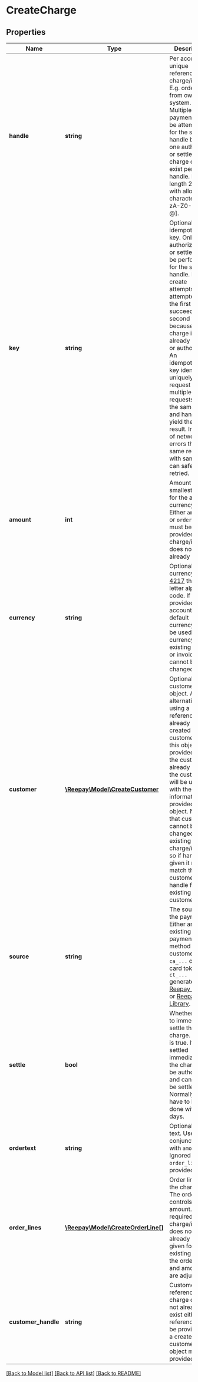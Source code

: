 # CreateCharge

## Properties
Name | Type | Description | Notes
------------ | ------------- | ------------- | -------------
**handle** | **string** | Per account unique reference to charge/invoice. E.g. order id from own system. Multiple payments can be attempted for the same handle but only one authorized or settled charge can exist per handle. Max length 255 with allowable characters [a-zA-Z0-9_.-@]. |
**key** | **string** | Optional idempotency key. Only one authorization or settle can be performed for the same handle. If two create attempts are attempted and the first succeeds the second will fail because charge is already settled or authorized. An idempotency key identifies uniquely the request and multiple requests with the same key and handle will yield the same result. In case of networking errors the same request with same key can safely be retried. | [optional]
**amount** | **int** | Amount in the smallest unit for the account currency. Either `amount` or `order_lines` must be provided if charge/invoice does not already exists. | [optional]
**currency** | **string** | Optional currency in [ISO 4217](http://da.wikipedia.org/wiki/ISO_4217) three letter alpha code. If not provided the account default currency will be used. The currency of an existing charge or invoice cannot be changed. | [optional]
**customer** | [**\Reepay\Model\CreateCustomer**](CreateCustomer.md) | Optional create customer object. An alternative to using a reference to an already created customer. If this object is provided and the customer already exists, the customer will be updated with the information provided in this object. Notice that customer cannot be changed for existing charge/invoice so if handle is given it must match the customer handle for existing customer. | [optional]
**source** | **string** | The source for the payment. Either an existing payment method for the customer, e.g. `ca_...` or a card token `ct_...` generated with [Reepay Token](https://docs.reepay.com/token/) or [Reepay JS Library](https://docs.reepay.com/js/). |
**settle** | **bool** | Whether or not to immediately settle the charge. Default is true. If not settled immediately the charge will be authorized and can later be settled. Normally this have to be done within 7 days. | [optional]
**ordertext** | **string** | Optional order text. Used in conjunction with `amount`. Ignored if `order_lines` is provided. | [optional]
**order_lines** | [**\Reepay\Model\CreateOrderLine[]**](CreateOrderLine.md) | Order lines for the charge. The order lines controls the amount. Only required if charge/invoice does not already exist. If given for existing charge the order lines and amount are adjusted. | [optional]
**customer_handle** | **string** | Customer reference. If charge does not already exist either this reference must be provided or a create customer object must be provided. . | [optional]

[[Back to Model list]](../../README.md#documentation-for-models) [[Back to API list]](../../README.md#documentation-for-api-endpoints) [[Back to README]](../../README.md)


